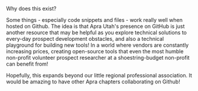 Why does this exist? 

Some things - especially code snippets and files - work really well when hosted on Github. The idea is that Apra Utah's presence on GitHub is just another resource that may be helpful as you explore technical solutions to every-day prospect development obstacles, and also a technical playground for building new tools!
In a world where vendors are constantly increasing prices, creating open-source tools that even the most humble non-profit volunteer prospect researcher at a shoestring-budget non-profit can benefit from!

Hopefully, this expands beyond our little regional professional association. It would be amazing to have other Apra chapters collaborating on Github!
